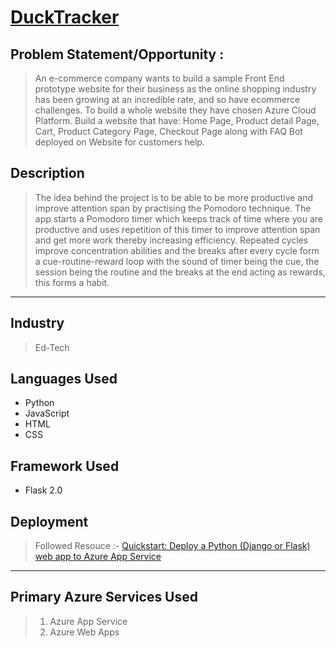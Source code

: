 # [DuckTracker](http://ducktracker.azurewebsites.net/)
## Problem Statement/Opportunity :
> An e-commerce company wants to build a sample Front End prototype website for their business as the online shopping industry has been growing at an incredible rate, and so have ecommerce challenges. To build a whole website they have chosen Azure Cloud Platform. Build a website that have: Home Page, Product detail Page, Cart, Product Category Page, Checkout Page along with FAQ Bot deployed on Website for customers help.


## Description
> The idea behind the project is to be able to be more productive and improve attention span by practising the Pomodoro technique.
The app starts a Pomodoro timer which keeps track of time where you are productive  and uses repetition of this timer to improve attention span and get more work thereby increasing efficiency.
Repeated cycles improve concentration abilities and the breaks after every cycle form a cue-routine-reward loop with the sound of timer being the cue, the session being the routine and the breaks at the end acting as rewards, this forms a habit.
---
## Industry
> Ed-Tech
## Languages Used
- Python 
- JavaScript
- HTML
- CSS

## Framework Used
- Flask 2.0

## Deployment 
> Followed Resouce :- [Quickstart: Deploy a Python (Django or Flask) web app to Azure App Service](https://docs.microsoft.com/en-us/azure/app-service/quickstart-python)
---
## Primary Azure Services Used
> 1. Azure App Service
> 2. Azure Web Apps





